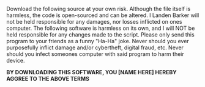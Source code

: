 Download the following source at your own risk. Although the file itself is harmless, the code is open-sourced and can be altered.
I Landen Barker will not be held responsible for any damages, nor losses inflicted on ones computer. The following software is harmless
on its own, and I will NOT be held responsible for any changes made to the script. Please only send this program to your friends as a
funny "Ha-Ha" joke. Never should you ever purposefully inflict damage and/or cybertheft, digital fraud, etc. Never should you infect
someones computer with said program to harm their device.

**BY DOWNLOADING THIS SOFTWARE, YOU [NAME HERE] HEREBY AGGREE TO THE ABOVE TERMS**

